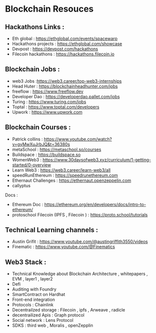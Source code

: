 <!-- @format -->

# Blockchain Resouces

## Hackathons Links :

- Eth global : https://ethglobal.com/events/spacewarp
- Hackathons projects : https://ethglobal.com/showcase
- Devpost : https://devpost.com/hackathons
- Filecoin hackathons : https://hackathons.filecoin.io


## Blockchain Jobs :

- web3 Jobs :https://web3.career/top-web3-internships
- Head Huter : https://blockchainheadhunter.com/jobs
- freeflow : https://www.freeflow.dev
- Developer Dao : https://developerdao.pallet.com/jobs
- Turing : https://www.turing.com/jobs
- Toptal : https://www.toptal.com/developers
- Upwork : https://www.upwork.com

## Blockchain Courses :

- Patrick collins : https://www.youtube.com/watch?v=gyMwXuJrbJQ&t=36380s
- metaSchool : https://metaschool.so/courses
- Buildspace : https://buildspace.so
- WomenWeb3 : https://www.30daysofweb3.xyz/curriculum/1-getting-started/0-overview
- Learn Web3 : https://web3.career/learn-web3/all
- speedRunEthereum : https://speedrunethereum.com
- Ethernaut Challenges : https://ethernaut.openzeppelin.com
- callyptus

Docs :
- Ethereum Doc : https://ethereum.org/en/developers/docs/intro-to-ethereum/
- protoschool Filecoin (IPFS , Filecoin ) : https://proto.school/tutorials

## Technical Learning channels :

- Austin Grifit : https://www.youtube.com/@austingriffith3550/videos
- Finematic : https://www.youtube.com/@Finematics

## Web3 Stack :

- Technical Knowledge about Blockchain Architecture , whitepapers , EVM , layer1 , layer2
- Defi
- Auditing with Foundry
- SmartContract on Hardhat
- Front-end integration
- Protocols : Chainlink
- Decentrailzed storage : Filecoin , ipfs , Arweave , radicle
- decentrailized Apis : Graph protocol
- Social network : Lens Protocol
- SDKS : third web , Moralis , openZepplin
